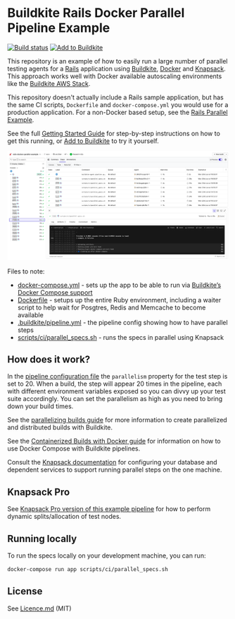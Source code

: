 # Buildkite Rails Docker Parallel Pipeline Example

[![Build status](https://badge.buildkite.com/aab023f2f33ab06766ed6236bc40caf0df1d9448e4f590d0ee.svg?branch=main)](https://buildkite.com/buildkite/rails-docker-parallel-example)
[![Add to Buildkite](https://buildkite.com/button.svg)](https://buildkite.com/new)

This repository is an example of how to easily run a large number of parallel testing agents for a [Rails](https://rubyonrails.org/) application using [Buildkite](https://buildkite.com/), [Docker](https://www.docker.com) and [Knapsack](https://github.com/ArturT/knapsack). This approach works well with Docker available autoscaling environments like the [Buildkite AWS Stack](https://buildkite.com/buildkite/buildkite-aws-stack).

This repository doesn't actually include a Rails sample application, but has the same CI scripts, `Dockerfile` and `docker-compose.yml` you would use for a production application. For a non-Docker based setup, see the [Rails Parallel Example](https://github.com/buildkite/rails-parallel-example).

See the full [Getting Started Guide](https://buildkite.com/docs/guides/getting-started) for step-by-step instructions on how to get this running, or [Add to Buildkite](https://buildkite.com/new) to try it yourself.

<a href="https://buildkite.com/buildkite/rails-docker-parallel-example/builds?branch=main"><img width="1491" alt="Screenshot of Buildkite Rails Docker Parallel example pipeline" src=".buildkite/screenshot.png" /></a>

Files to note:

* [docker-compose.yml](docker-compose.yml) - sets up the app to be able to run via [Buildkite’s Docker Compose support](https://buildkite.com/docs/guides/docker-containerized-builds)
* [Dockerfile](Dockerfile) - setups up the entire Ruby environment, including a waiter script to help wait for Posgtres, Redis and Memcache to become available
* [.buildkite/pipeline.yml](.buildkite/pipeline.yml) - the pipeline config showing how to have parallel steps
* [scripts/ci/parallel_specs.sh](scripts/ci/parallel_specs.sh) - runs the specs in parallel using Knapsack

## How does it work?

In the [pipeline configuration file](.buildkite/pipeline.yml) the `parallelism` property for the test step is set to 20. When a build, the step will appear 20 times in the pipeline, each with different environment variables exposed so you can divvy up your test suite accordingly. You can set the parallelism as high as you need to bring down your build times.

See the [parallelizing builds guide](https://buildkite.com/docs/guides/parallelizing-builds) for more information to create parallelized and distributed builds with Buildkite.

See the [Containerized Builds with Docker guide](https://buildkite.com/docs/guides/docker-containerized-builds) for information on how to use Docker Compose with Buildkite pipelines.

Consult the [Knapsack documentation](https://github.com/ArturT/knapsack) for configuring your database and dependent services to support running parallel steps on the one machine.

## Knapsack Pro

See [Knapsack Pro version of this example pipeline](https://github.com/KnapsackPro/buildkite-rails-docker-parallel-example-with-knapsack_pro) for how to perform dynamic splits/allocation of test nodes.

## Running locally

To run the specs locally on your development machine, you can run:

```bash
docker-compose run app scripts/ci/parallel_specs.sh
```

## License

See [Licence.md](Licence.md) (MIT)
